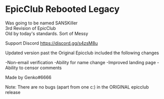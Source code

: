 # EpicClub Rebooted Legacy
Was going to be named SANSKiller<br>
3rd Revision of EpicClub<br>
Old by today's standards. Sort of Messy<br>

Support Discord
https://discord.gg/s4zsM8u

Updated version past the Original Epicclub included the following changes

-Non-email verification
-Ability for name change
-Improved landing page
-Ability to censor comments

Made by Genko#6666


Note: There are no bugs (apart from one c:) in the ORIGINAL epicclub release
